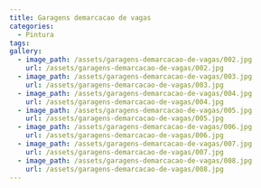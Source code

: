 ```yaml
---
title: Garagens demarcacao de vagas
categories:
  - Pintura
tags:
gallery:
  - image_path: /assets/garagens-demarcacao-de-vagas/002.jpg
    url: /assets/garagens-demarcacao-de-vagas/002.jpg
  - image_path: /assets/garagens-demarcacao-de-vagas/003.jpg
    url: /assets/garagens-demarcacao-de-vagas/003.jpg
  - image_path: /assets/garagens-demarcacao-de-vagas/004.jpg
    url: /assets/garagens-demarcacao-de-vagas/004.jpg
  - image_path: /assets/garagens-demarcacao-de-vagas/005.jpg
    url: /assets/garagens-demarcacao-de-vagas/005.jpg
  - image_path: /assets/garagens-demarcacao-de-vagas/006.jpg
    url: /assets/garagens-demarcacao-de-vagas/006.jpg
  - image_path: /assets/garagens-demarcacao-de-vagas/007.jpg
    url: /assets/garagens-demarcacao-de-vagas/007.jpg
  - image_path: /assets/garagens-demarcacao-de-vagas/008.jpg
    url: /assets/garagens-demarcacao-de-vagas/008.jpg
---
```

